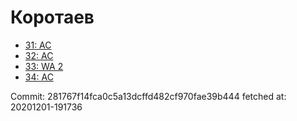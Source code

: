 # Коротаев
- [31: AC](31.md)
- [32: AC](32.md)
- [33: WA 2](33.md)
- [34: AC](34.md)

Commit: 281767f14fca0c5a13dcffd482cf970fae39b444
 fetched at: 20201201-191736

